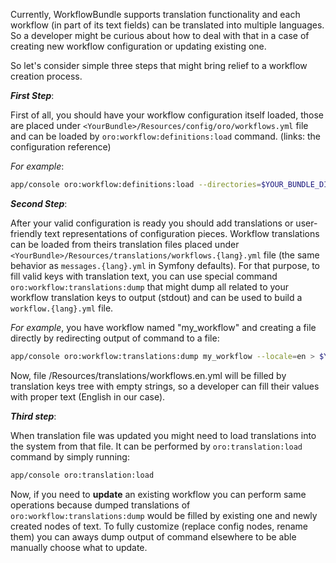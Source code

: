 Currently, WorkflowBundle supports translation functionality and each workflow (in part of its text fields) can be translated into multiple languages. So a developer might be curious about how to deal with that in a case of creating new workflow configuration or updating existing one.

So let's consider simple three steps that might bring relief to a workflow creation process.

***First Step***:

First of all, you should have your workflow configuration itself loaded, those are placed under `<YourBundle>/Resources/config/oro/workflows.yml` file and can be loaded by `oro:workflow:definitions:load` command.
(links: the configuration reference)

*For example*:
```bash
app/console oro:workflow:definitions:load --directories=$YOUR_BUNDLE_DIR/Resources/config/oro
```

***Second Step***:

After your valid configuration is ready you should add translations or user-friendly text representations of configuration pieces. Workflow translations can be loaded from theirs translation files placed under `<YourBundle>/Resources/translations/workflows.{lang}.yml` file (the same behavior as `messages.{lang}.yml` in Symfony defaults). For that purpose, to fill valid keys with translation text, you can use special command `oro:workflow:translations:dump` that might dump all related to your workflow translation keys to output (stdout) and can be used to build a `workflow.{lang}.yml` file.

*For example*, you have workflow named "my_workflow" and creating a file directly by redirecting output of command to a file:
```bash
app/console oro:workflow:translations:dump my_workflow --locale=en > $YOUR_BUNDLE_DIR/Resources/translations/workflows.en.yml
```
Now, file <YourBundleDirectory>/Resources/translations/workflows.en.yml will be filled by translation keys tree with empty strings, so a developer can fill their values with proper text (English in our case).

***Third step***:

When translation file was updated you might need to load translations into the system from that file. It can be performed by `oro:translation:load` command by simply running:
```bash 
app/console oro:translation:load
```

Now, if you need to **update** an existing workflow you can perform same operations because dumped translations of `oro:workflow:translations:dump` would be filled by existing one and newly created nodes of text.
To fully customize (replace config nodes, rename them) you can aways dump output of command elsewhere to be able manually choose what to update.



   
